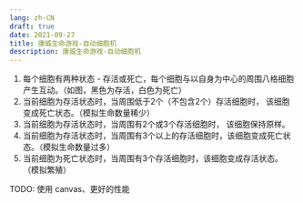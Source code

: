 ```yaml
---
lang: zh-CN
draft: true
date: 2021-09-27
title: 康威生命游戏-自动细胞机
description: 康威生命游戏-自动细胞机
---
```


1. 每个细胞有两种状态 - 存活或死亡，每个细胞与以自身为中心的周围八格细胞产生互动。（如图，黑色为存活，白色为死亡）
2. 当前细胞为存活状态时，当周围低于2个（不包含2个）存活细胞时， 该细胞变成死亡状态。（模拟生命数量稀少）
3. 当前细胞为存活状态时，当周围有2个或3个存活细胞时， 该细胞保持原样。
4. 当前细胞为存活状态时，当周围有3个以上的存活细胞时，该细胞变成死亡状态。（模拟生命数量过多）
5. 当前细胞为死亡状态时，当周围有3个存活细胞时，该细胞变成存活状态。 （模拟繁殖）

TODO: 使用 canvas、更好的性能

<cellular-automata />
